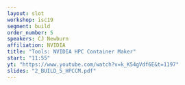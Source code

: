```yaml
---
layout: slot
workshop: isc19
segment: build
order_number: 5
speakers: CJ Newburn
affiliation: NVIDIA
title: "Tools: NVIDIA HPC Container Maker"
start: "11:55"
yt: "https://www.youtube.com/watch?v=k_K54gVdf6E&t=1197"
slides: "2_BUILD_5_HPCCM.pdf"
---
```

